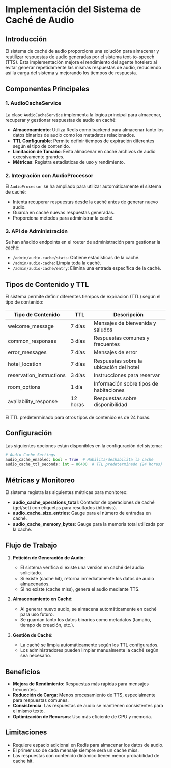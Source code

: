 # Implementación del Sistema de Caché de Audio

## Introducción

El sistema de caché de audio proporciona una solución para almacenar y reutilizar respuestas de audio generadas por el sistema text-to-speech (TTS). Esta implementación mejora el rendimiento del agente hotelero al evitar generar repetidamente las mismas respuestas de audio, reduciendo así la carga del sistema y mejorando los tiempos de respuesta.

## Componentes Principales

### 1. AudioCacheService

La clase `AudioCacheService` implementa la lógica principal para almacenar, recuperar y gestionar respuestas de audio en caché:

- **Almacenamiento**: Utiliza Redis como backend para almacenar tanto los datos binarios de audio como los metadatos relacionados.
- **TTL Configurable**: Permite definir tiempos de expiración diferentes según el tipo de contenido.
- **Limitación de Tamaño**: Evita almacenar en caché archivos de audio excesivamente grandes.
- **Métricas**: Registra estadísticas de uso y rendimiento.

### 2. Integración con AudioProcessor

El `AudioProcessor` se ha ampliado para utilizar automáticamente el sistema de caché:

- Intenta recuperar respuestas desde la caché antes de generar nuevo audio.
- Guarda en caché nuevas respuestas generadas.
- Proporciona métodos para administrar la caché.

### 3. API de Administración

Se han añadido endpoints en el router de administración para gestionar la caché:

- `/admin/audio-cache/stats`: Obtiene estadísticas de la caché.
- `/admin/audio-cache`: Limpia toda la caché.
- `/admin/audio-cache/entry`: Elimina una entrada específica de la caché.

## Tipos de Contenido y TTL

El sistema permite definir diferentes tiempos de expiración (TTL) según el tipo de contenido:

| Tipo de Contenido | TTL | Descripción |
|---|---|---|
| welcome_message | 7 días | Mensajes de bienvenida y saludos |
| common_responses | 3 días | Respuestas comunes y frecuentes |
| error_messages | 7 días | Mensajes de error |
| hotel_location | 7 días | Respuestas sobre la ubicación del hotel |
| reservation_instructions | 3 días | Instrucciones para reservar |
| room_options | 1 día | Información sobre tipos de habitaciones |
| availability_response | 12 horas | Respuestas sobre disponibilidad |

El TTL predeterminado para otros tipos de contenido es de 24 horas.

## Configuración

Las siguientes opciones están disponibles en la configuración del sistema:

```python
# Audio Cache Settings
audio_cache_enabled: bool = True  # Habilita/deshabilita la caché
audio_cache_ttl_seconds: int = 86400  # TTL predeterminado (24 horas)
```

## Métricas y Monitoreo

El sistema registra las siguientes métricas para monitoreo:

- **audio_cache_operations_total**: Contador de operaciones de caché (get/set) con etiquetas para resultados (hit/miss).
- **audio_cache_size_entries**: Gauge para el número de entradas en caché.
- **audio_cache_memory_bytes**: Gauge para la memoria total utilizada por la caché.

## Flujo de Trabajo

1. **Petición de Generación de Audio**:
   - El sistema verifica si existe una versión en caché del audio solicitado.
   - Si existe (cache hit), retorna inmediatamente los datos de audio almacenados.
   - Si no existe (cache miss), genera el audio mediante TTS.

2. **Almacenamiento en Caché**:
   - Al generar nuevo audio, se almacena automáticamente en caché para uso futuro.
   - Se guardan tanto los datos binarios como metadatos (tamaño, tiempo de creación, etc.).

3. **Gestión de Caché**:
   - La caché se limpia automáticamente según los TTL configurados.
   - Los administradores pueden limpiar manualmente la caché según sea necesario.

## Beneficios

- **Mejora de Rendimiento**: Respuestas más rápidas para mensajes frecuentes.
- **Reducción de Carga**: Menos procesamiento de TTS, especialmente para respuestas comunes.
- **Consistencia**: Las respuestas de audio se mantienen consistentes para el mismo texto.
- **Optimización de Recursos**: Uso más eficiente de CPU y memoria.

## Limitaciones

- Requiere espacio adicional en Redis para almacenar los datos de audio.
- El primer uso de cada mensaje siempre será un cache miss.
- Las respuestas con contenido dinámico tienen menor probabilidad de cache hit.